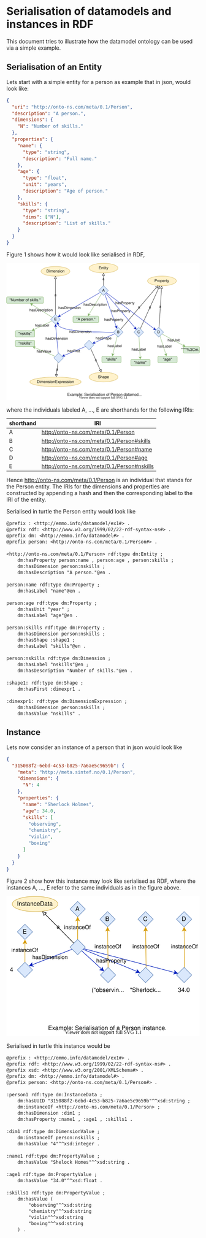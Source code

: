 Serialisation of datamodels and instances in RDF
================================================
This document tries to illustrate how the datamodel ontology can be used
via a simple example.


Serialisation of an Entity
--------------------------
Lets start with a simple entity for a person as example that in json,
would look like:

```json
{
  "uri": "http://onto-ns.com/meta/0.1/Person",
  "description": "A person.",
  "dimensions": {
    "N": "Number of skills."
  },
  "properties": {
    "name": {
      "type": "string",
      "description": "Full name."
    },
    "age": {
      "type": "float",
      "unit": "years",
      "description": "Age of person."
    },
    "skills": {
      "type": "string",
      "dims": ["N"],
      "description": "List of skills."
    }
  }
}
```

Figure 1 shows how it would look like serialised in RDF,

![fig1](figs/person-entity.svg)

where the individuals labeled A, ..., E are shorthands for the
following IRIs:

| shorthand | IRI |
| --------- | --- |
| A | <http://onto-ns.com/meta/0.1/Person> |
| B | <http://onto-ns.com/meta/0.1/Person#skills> |
| C | <http://onto-ns.com/meta/0.1/Person#name> |
| D | <http://onto-ns.com/meta/0.1/Person#age> |
| E | <http://onto-ns.com/meta/0.1/Person#nskills> |

Hence <http://onto-ns.com/meta/0.1/Person> is an individual that
stands for the Person entity. The IRIs for the dimensions and
properties are constructed by appending a hash and then the
corresponding label to the IRI of the entity.

Serialised in turtle the Person entity would look like

```turtle
@prefix : <http://emmo.info/datamodel/ex1#> .
@prefix rdf: <http://www.w3.org/1999/02/22-rdf-syntax-ns#> .
@prefix dm: <http://emmo.info/datamodel#> .
@prefix person: <http://onto-ns.com/meta/0.1/Person#> .

<http://onto-ns.com/meta/0.1/Person> rdf:type dm:Entity ;
    dm:hasProperty person:name , person:age , person:skills ;
    dm:hasDimension person:nskills ;
    dm:hasDescription "A person."@en .

person:name rdf:type dm:Property ;
    dm:hasLabel "name"@en .

person:age rdf:type dm:Property ;
    dm:hasUnit "year" ;
    dm:hasLabel "age"@en .

person:skills rdf:type dm:Property ;
    dm:hasDimension person:nskills ;
    dm:hasShape :shape1 ;
    dm:hasLabel "skills"@en .

person:nskills rdf:type dm:Dimension ;
    dm:hasLabel "nskills"@en ;
    dm:hasDescription "Number of skills."@en .

:shape1: rdf:type dm:Shape ;
    dm:hasFirst :dimexpr1 .

:dimexpr1: rdf:type dm:DimensionExpression ;
    dm:hasDimension person:nskills ;
    dm:hasValue "nskills" .
```


Instance
--------
Lets now consider an instance of a person that in json would look like

```json
{
  "315088f2-6ebd-4c53-b825-7a6ae5c9659b": {
    "meta": "http://meta.sintef.no/0.1/Person",
    "dimensions": {
      "N": 4
    },
    "properties": {
      "name": "Sherlock Holmes",
      "age": 34.0,
      "skills": [
        "observing",
        "chemistry",
        "violin",
        "boxing"
      ]
    }
  }
}
```

Figure 2 show how this instance may look like serialised as RDF, where
the instances A, ..., E refer to the same individuals as in the
figure above.

![fig2](figs/person-instance.svg)

Serialised in turtle this instance would be

```turtle
@prefix : <http://emmo.info/datamodel/ex1#> .
@prefix rdf: <http://www.w3.org/1999/02/22-rdf-syntax-ns#> .
@prefix xsd: <http://www.w3.org/2001/XMLSchema#> .
@prefix dm: <http://emmo.info/datamodel#> .
@prefix person: <http://onto-ns.com/meta/0.1/Person#> .

:person1 rdf:type dm:InstanceData ;
    dm:hasUUID "315088f2-6ebd-4c53-b825-7a6ae5c9659b"^^xsd:string ;
    dm:instanceOf <http://onto-ns.com/meta/0.1/Person> ;
    dm:hasDimension :dim1 ;
    dm:hasProperty :name1 , :age1 , :skills1 .

:dim1 rdf:type dm:DimensionValue ;
    dm:instanceOf person:nskills ;
    dm:hasValue "4"^^xsd:integer .

:name1 rdf:type dm:PropertyValue ;
    dm:hasValue "Shelock Homes"^^xsd:string .

:age1 rdf:type dm:PropertyValue ;
    dm:hasValue "34.0"^^xsd:float .

:skills1 rdf:type dm:PropertyValue ;
    dm:hasValue (
        "observing"^^xsd:string
        "chemistry"^^xsd:string
        "violin"^^xsd:string
        "boxing"^^xsd:string
    ) .
```
